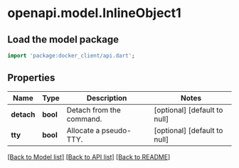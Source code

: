 # openapi.model.InlineObject1

## Load the model package
```dart
import 'package:docker_client/api.dart';
```

## Properties
Name | Type | Description | Notes
------------ | ------------- | ------------- | -------------
**detach** | **bool** | Detach from the command. | [optional] [default to null]
**tty** | **bool** | Allocate a pseudo-TTY. | [optional] [default to null]

[[Back to Model list]](../README.md#documentation-for-models) [[Back to API list]](../README.md#documentation-for-api-endpoints) [[Back to README]](../README.md)


